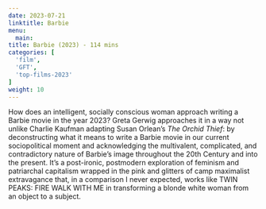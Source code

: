 ```yaml
---
date: 2023-07-21
linktitle: Barbie
menu:
  main:
title: Barbie (2023) - 114 mins
categories: [
  'film',
  'GFT',
  'top-films-2023'
]
weight: 10
---
```


How does an intelligent, socially conscious woman approach writing a Barbie movie in the year 2023? Greta Gerwig approaches it in a way not unlike Charlie Kaufman adapting Susan Orlean’s *The Orchid Thief*: by deconstructing what it means to write a Barbie movie in our current sociopolitical moment and acknowledging the multivalent, complicated, and contradictory nature of Barbie’s image throughout the 20th Century and into the present. It’s a post-ironic, postmodern exploration of feminism and patriarchal capitalism wrapped in the pink and glitters of camp maximalist extravagance that, in a comparison I never expected, works like TWIN PEAKS: FIRE WALK WITH ME in transforming a blonde white woman from an object to a subject.

